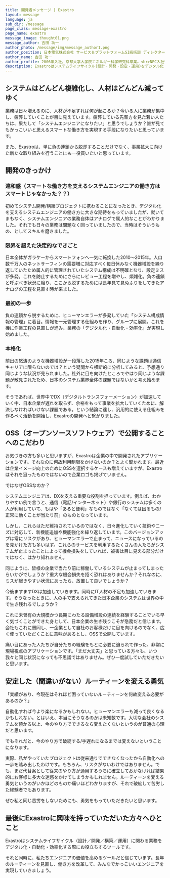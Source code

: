 ```yaml
---
title: 開発者メッセージ | Exastro
layout: message
language: ja
sub_dir: /message
page_class: message-exastro
page_name: exastro
message_image: thought01.png
message_author: 吉田 功一
author_photo: /message/img/message_author1.png
author_position: 日本電気株式会社 サービス＆プラットフォームSI統括部 ディレクター
author_name: 吉田 功一
author_profile: 2006年入社。京都大学大学院エネルギー科学研究科卒業。<br>NEC入社後、主に大規模通信キャリアのシステムアーキテクチャー設計、開発プロセス設計、運用プロセス設計に従事。<br>システムエンジニアとして多忙な日々を過ごす傍ら、システムというデジタルなものを作り出すはずの業務が「アナログ・手動・非効率」であることを課題と捉え、2015年頃より「システム開発・構築・運用」の「デジタル化・自動化・効率化」への取り組みを始動。2019年にExastro Suiteの最初のソフトウェアであるIT AutomationをOSS(オープンソースソフトウェア)として公開。2022年より現職。
description: Exastroはシステムライフサイクル(設計・開発・設定・運用)をデジタル化・自動化・省力化することを目的としたオープンソースのソフトウェアスイートです。
---
```

<h2>システムはどんどん複雑化し、人材はどんどん減ってゆく</h2>

<p>業務は日々増えるのに、人材が不足すれば何が起こるか？今いる人に業務が集中し、疲弊していくことが目に見えています。疲弊している先輩方を見た若い人たちは、果たして「システムエンジニアになりたい」と思うでしょうか？誰が見てもかっこいいと思えるスマートな働き方を実現する手段になりたいと思っています。</p>

<p>また、Exastroは、単に負の連鎖から脱却することだけでなく、事業拡大に向けた新たな取り組みを行うことにも一役買いたいと思っています。</p>

<h2>開発のきっかけ</h2>
<h3>違和感（スマートな働き方を支えるシステムエンジニアの働き方はスマートじゃなかった？？）</h3>
<p>初めてシステム開発/構築プロジェクトに携わることになったとき、デジタル化を支えるシステムエンジニアの働き方に大きな期待をもっていましたが、就いてまもなく、システムエンジニアの業務自体はアナログで属人的なことがわかりました。それでも日々の業務は問題なく回っていましたので、当時はそういうもの、としてスキルを磨きました。</p>

<h3>限界を超えた決定的なできごと</h3>
<p>日本全体がガラケーからスマートフォンへ一気に転換した2010～2015年。人口数千万人のネットサーフィンの需要増に対応すべく毎日休みなく機器増設を繰り返していたため属人的に管理されていたシステム構成は不明確となり、設定ミスが多発。これを防止するためにさらにレビュー工程を増やし、煩雑化。負の連鎖と呼ぶべき状況に陥り、ここから脱するためには長年見て見ぬふりをしてきたアナログの工程を見直す時が来ました。</p>

<h3>最初の一歩</h3>
<p>負の連鎖から脱するために、ヒューマンエラーが多発していた「システム構成情報の管理」に着目。情報を一元管理する仕組みを作り、グループに展開。これを機に作業工程の見直しが進み、業務の「デジタル化・自動化・効率化」が実現し始めました。</p>

<h3>本格化</h3>
<p>前出の怒涛のような機器増設が一段落した2015年ころ、同じような課題は通信キャリアに限らないのでは？という疑問から横断的に分析してみると、予想通り同じような状況が見られました。社外に目を向けたところでやはり同じような課題が散見されたため、日本のシステム業界全体の課題ではないかと考え始めます。</p>
<p>そうであれば、世界中でDX（デジタルトランスフォーメーション）が加速していく中、日本企業が遅れを取らず、余裕をもって事業を拡大していくために、解決しなければいけない課題である。という結論に達し、汎用的に使える仕組みを作るべく活動を開始し、Exastroの開発へと繋がりました。</p>

<h2>OSS（オープンソースソフトウェア）で公開することへのこだわり</h2>
<p>お気づきの方も多いと思いますが、Exastroは企業の中で開発されたアプリケーションです。それなのに何故利用制限をかけないのか？とよく聞かれます。最近は企業イメージ向上のためにOSSを選択するケースも増えていますが、Exastroはそれを狙ったものではないので企業ロゴも掲げていません。</p>
<p>ではなぜOSSなのか？</p>
<p>システムエンジニアは、DXを支える重要な役割を担っています。例えば、わかりやすい例で言うと、通信（電話/インターネット）や銀行のシステムは多くの人が利用していて、もはや「あると便利」なものではなく「なくては困るもの/正常に動くことが当たり前」のものとなっています。</p>
<p>しかし、これらはただ維持されているのではなく、日々進化していく技術やニーズに対応して、新機能追加や機能強化を繰り返しています。このバージョンアップは常にリスクがあり、ヒューマンエラーで止まって、ニュースになっているのを見かけた方も多いはず。これらのサービスを利用するたくさんの人たちがシステムが止まったことによって機会損失をしていれば、被害は目に見える部分だけではなく、はかり知れません。</p>
<p>同じように、皆様の企業で当たり前に稼働しているシステムが止まってしまったらいかがでしょうか？重大な機会損失を招く恐れはありませんか？それなのに、ミスが起きやすい状況にあったら、放置して良いでしょうか？</p>
<p>今後ますますDXは加速していきます。同時にIT人材の不足も加速していきます。そうなったときに、人の手で支えられてきた日本企業のシステムは世界の中で生き残れるでしょうか？</p>
<p>これに未曽有の大規模かつ長期にわたる設備増設の連続を経験することでいち早く気づくことができた身として、日本企業の生き残りこそが急務だと信じます。会社もこれに賛同し、一企業として自社のお客様だけに目を向けるのでなく、広く使っていただくことに意味があるとし、OSSで公開しています。</p>
<p>痛い目にあった人たちが自分たちの経験をもとに必要に迫られて作った、非常に現場視点のアプリケーションです。「まだ大丈夫」と思っている方々も、いつ我々と同じ状況になっても不思議ではありません。ぜひ一度試していただきたいと思います。</p>

<h2>安定した（間違いがない）ルーティーンを変える勇気</h2>
<p>「実績があり、今現在はそれほど困っていないルーティーンを何故変える必要があるのか？」</p>
<p>自動化すれば今より楽になるかもしれない。ヒューマンエラーも減って良くなるかもしれない。とはいえ、本当にそうなるのかは未知数です。大切な会社のシステムを預かる以上、今のやり方でできるなら変えたくないというのが普通の心理だと思います。</p>
<p>でもそれだと、今のやり方で破綻する/手遅れになるまでは変えないということになります。</p>
<p>実際、私がやっていたプロジェクトは従来通りでできなくなったから自動化への一歩を踏み出したわけです。もちろん、リスクがないわけではありません。でも、まだ代替案として従来のやり方が通用するうちに確立しておかなければ結果的にお客様に多大な迷惑をかけてしまうかもしれません。ルーティーンを変える勇気というのがいかほどのものか痛いほどわかりますが、それで破綻して苦労した経験者でもあります。</p>
<p>ぜひ私と同じ苦労をしないためにも、勇気をもっていただきたいと思います。</p>

<h2>最後にExastroに興味を持っていただいた方々へひとこと</h2>
<p>Exastroはシステムライフサイクル（設計／開発／構築／運用）に関わる業務をデジタル化・自動化・効率化する際にお役立ちするツールです。</p>
<p>それと同時に、私たちエンジニアの価値を高めるツールだと信じています。長年のルーティーンを見直し、働き方を改革して、みんなでかっこいいエンジニアを実現していきましょう。</p>